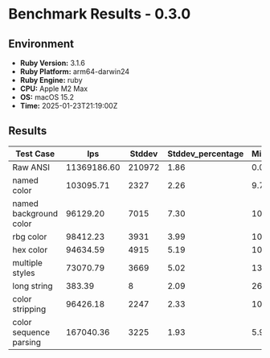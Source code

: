 # Benchmark Results - 0.3.0

## Environment

* **Ruby Version:** 3.1.6
* **Ruby Platform:** arm64-darwin24
* **Ruby Engine:** ruby
* **CPU:** Apple M2 Max
* **OS:** macOS 15.2
* **Time:** 2025-01-23T21:19:00Z

## Results

| Test Case | Ips | Stddev | Stddev_percentage | Microseconds_per_op | Iterations | Samples |
|----------|----------|----------|----------|----------|----------|----------|
| Raw ANSI | 11369186.60 | 210972 | 1.86 | 0.09 | 57408711 | 51 |
| named color | 103095.71 | 2327 | 2.26 | 9.70 | 523224 | 52 |
| named background color | 96129.20 | 7015 | 7.30 | 10.40 | 487550 | 49 |
| rbg color | 98412.23 | 3931 | 3.99 | 10.16 | 492900 | 50 |
| hex color | 94634.59 | 4915 | 5.19 | 10.57 | 479073 | 49 |
| multiple styles | 73070.79 | 3669 | 5.02 | 13.69 | 365952 | 48 |
| long string | 383.39 | 8 | 2.09 | 2608.32 | 1920 | 48 |
| color stripping | 96426.18 | 2247 | 2.33 | 10.37 | 482832 | 48 |
| color sequence parsing | 167040.36 | 3225 | 1.93 | 5.99 | 839958 | 49 |